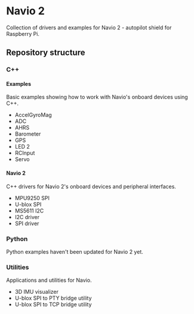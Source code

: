 Navio 2
=====

Collection of drivers and examples for Navio 2 - autopilot shield for Raspberry Pi.

## Repository structure

### C++

#### Examples

Basic examples showing how to work with Navio's onboard devices using C++.

* AccelGyroMag 
* ADC
* AHRS
* Barometer
* GPS
* LED 2
* RCInput
* Servo

#### Navio 2

C++ drivers for Navio 2's onboard devices and peripheral interfaces.

* MPU9250 SPI
* U-blox SPI
* MS5611 I2C
* I2C driver
* SPI driver

### Python

Python examples haven't been updated for Navio 2 yet.

### Utilities 

Applications and utilities for Navio.

* 3D IMU visualizer
* U-blox SPI to PTY bridge utility
* U-blox SPI to TCP bridge utility 
